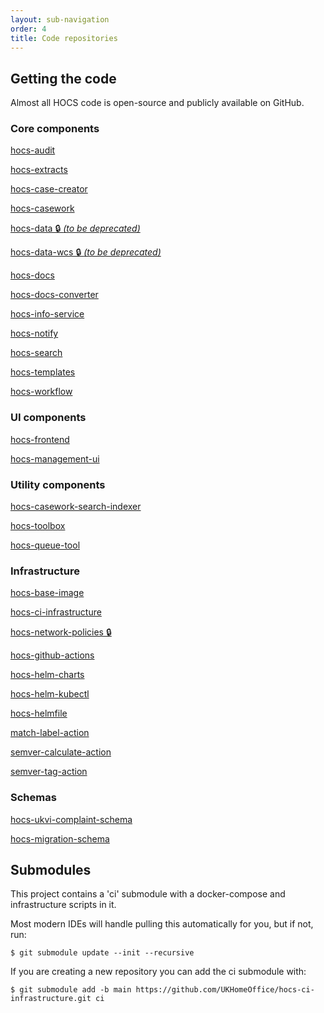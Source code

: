 ```yaml
---
layout: sub-navigation
order: 4
title: Code repositories
---
```


## Getting the code

Almost all HOCS code is open-source and publicly available on GitHub.

### Core components
[hocs-audit](https://github.com/UKHomeOffice/hocs-audit)

[hocs-extracts](https://github.com/UKHomeOffice/hocs-extracts)

[hocs-case-creator](https://github.com/UKHomeOffice/hocs-case-creator)

[hocs-casework](https://github.com/UKHomeOffice/hocs-casework)

[hocs-data 🔒️ *(to be deprecated)*](https://github.com/UKHomeOffice/hocs-data)

[hocs-data-wcs 🔒️ *(to be deprecated)*](https://github.com/UKHomeOffice/hocs-data-wcs)

[hocs-docs](https://github.com/UKHomeOffice/hocs-docs)

[hocs-docs-converter](https://github.com/UKHomeOffice/hocs-docs-converter)

[hocs-info-service](https://github.com/UKHomeOffice/hocs-info-service)

[hocs-notify](https://github.com/UKHomeOffice/hocs-notify)

[hocs-search](https://github.com/UKHomeOffice/hocs-search)

[hocs-templates](https://github.com/UKHomeOffice/hocs-templates)

[hocs-workflow](https://github.com/UKHomeOffice/hocs-workflow)

### UI components
[hocs-frontend](https://github.com/UKHomeOffice/hocs-frontend)

[hocs-management-ui](https://github.com/UKHomeOffice/hocs-management-ui)

### Utility components
[hocs-casework-search-indexer](https://github.com/UKHomeOffice/hocs-casework-search-indexer)

[hocs-toolbox](https://github.com/UKHomeOffice/hocs-toolbox)

[hocs-queue-tool](https://github.com/UKHomeOffice/hocs-queue-tool)

### Infrastructure
[hocs-base-image](https://github.com/UKHomeOffice/hocs-base-image)

[hocs-ci-infrastructure](https://github.com/UKHomeOffice/hocs-ci-infrastructure)

[hocs-network-policies 🔒️](https://github.com/UKHomeOffice/hocs-network-policies)

[hocs-github-actions](https://github.com/UKHomeOffice/hocs-github-actions)

[hocs-helm-charts](https://github.com/UKHomeOffice/hocs-helm-charts)

[hocs-helm-kubectl](https://github.com/UKHomeOffice/hocs-helm-kubectl)

[hocs-helmfile](https://github.com/UKHomeOffice/hocs-helmfile)

[match-label-action](https://github.com/UKHomeOffice/match-label-action)

[semver-calculate-action](https://github.com/UKHomeOffice/semver-calculate-action)

[semver-tag-action](https://github.com/UKHomeOffice/semver-tag-action)

### Schemas
[hocs-ukvi-complaint-schema](https://github.com/UKHomeOffice/hocs-ukvi-complaint-schema)

[hocs-migration-schema](https://github.com/UKHomeOffice/hocs-migration-schema)

## Submodules

This project contains a 'ci' submodule with a docker-compose and infrastructure scripts in it.

Most modern IDEs will handle pulling this automatically for you, but if not, run:

```console
$ git submodule update --init --recursive
```

If you are creating a new repository you can add the ci submodule with:
```console
$ git submodule add -b main https://github.com/UKHomeOffice/hocs-ci-infrastructure.git ci
```
